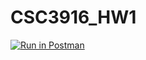 # CSC3916_HW1
[![Run in Postman](https://run.pstmn.io/button.svg)](https://app.getpostman.com/run-collection/e5bc77d766c722f741d1#?env%5BWebApiHW1%5D=W10=)
